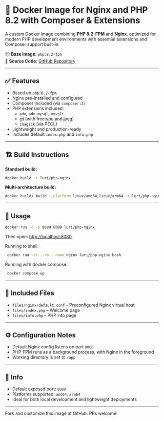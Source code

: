 # 🐳 Docker Image for Nginx and PHP 8.2 with Composer & Extensions

A custom Docker image combining **PHP 8.2-FPM** and **Nginx**, optimized for modern PHP development environments with essential extensions and Composer support built-in.

📦 **Base Image:** `php:8.2-fpm`  
📁 **Source Code:** [GitHub Repository](https://github.com/luridarmawan/docker-php-nginx)

---

## ✅ Features

- Based on `php:8.2-fpm`
- Nginx pre-installed and configured
- Composer included (via `composer:2`)
- PHP extensions included:
  - `pdo`, `pdo_mysql`, `mysqli`
  - `gd` (with freetype and jpeg)
  - `imagick` (via PECL)
- Lightweight and production-ready
- Includes default `index.php` and `info.php`

---

## 🏗 Build Instructions

**Standard build:**
```bash
docker build -t luri/php-nginx .
```

**Multi-architecture build:**
```bash
docker buildx build --platform linux/amd64,linux/arm64 -t luri/php-nginx:multiarch .
```

---

## 🚀 Usage

```bash
docker run -d -p 8080:8080 luri/php-nginx
```

Then open: [http://localhost:8080](http://localhost:8080)

Running to shell:

```bash
 docker run -it --rm --name nginx luri/php-nginx bash
```

Running with docker compose:

```bash
 docker compose up
```

---

## 📁 Included Files

- `files/nginx/default.conf` – Preconfigured Nginx virtual host
- `files/index.php` – Welcome page
- `files/info.php` – PHP info page

---

## ⚙️ Configuration Notes

- Default Nginx config listens on port `8080`
- PHP-FPM runs as a background process, with Nginx in the foreground
- Working directory is set to `/app`

---

## 📌 Info

- Default exposed port: `8080`
- Platforms supported: `amd64`, `arm64`
- Ideal for both local development and lightweight deployments

---

Fork and customize this image at GitHub. PRs welcome!
